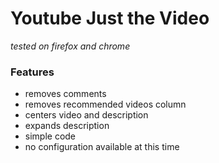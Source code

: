 # Youtube Just the Video

_tested on firefox and chrome_


### Features

* removes comments
* removes recommended videos column
* centers video and description
* expands description
* simple code
* no configuration available at this time

